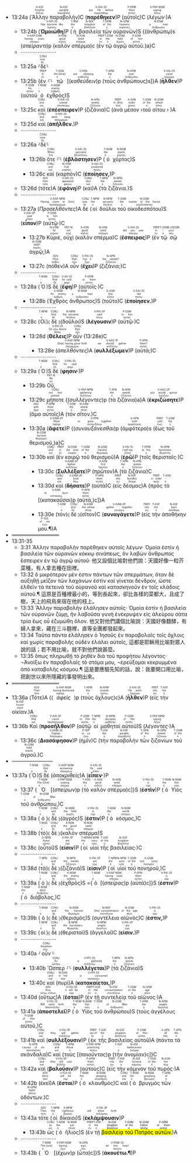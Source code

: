 
- 13:24a (<RUBY><ruby><ruby>Ἄλλην<rt>ἄλλος</rt></ruby><rt>Another</rt></ruby><rt>A-ASF</rt></RUBY> <RUBY><ruby><ruby>παραβολὴν<rt>παραβολή</rt></ruby><rt>parable</rt></ruby><rt>N-ASF</rt></RUBY>)C (<RUBY><ruby><ruby><strong>παρέθηκεν</strong><rt>παρατίθημι</rt></ruby><rt>put He before</rt></ruby><rt>V-AAI-3S</rt></RUBY>)P (<RUBY><ruby><ruby>αὐτοῖς<rt>αὐτός</rt></ruby><rt>them</rt></ruby><rt>P-DPM</rt></RUBY>)C (<RUBY><ruby><ruby><em>λέγων·</em><rt>λέγω</rt></ruby><rt>saying</rt></ruby><rt>V-PAP-NSM</rt></RUBY>)A 
	- 13:24b (<RUBY><ruby><ruby><strong>Ὡμοιώθη</strong><rt>ὁμοιόω</rt></ruby><rt>Has become like</rt></ruby><rt>V-API-3S</rt></RUBY>)P (<RUBY><ruby><ruby>ἡ<rt>ὁ</rt></ruby><rt>the</rt></ruby><rt>T-NSF</rt></RUBY> <RUBY><ruby><ruby>βασιλεία<rt>βασιλεία</rt></ruby><rt>kingdom</rt></ruby><rt>N-NSF</rt></RUBY> <RUBY><ruby><ruby>τῶν<rt>ὁ</rt></ruby><rt>of the</rt></ruby><rt>T-GPM</rt></RUBY> <RUBY><ruby><ruby>οὐρανῶν<rt>οὐρανός</rt></ruby><rt>heavens</rt></ruby><rt>N-GPM</rt></RUBY>)S {(<RUBY><ruby><ruby>ἀνθρώπῳ<rt>ἄνθρωπος</rt></ruby><rt>a man</rt></ruby><rt>N-DSM</rt></RUBY>)s (<RUBY><ruby><ruby><em>σπείραντι</em><rt>σπείρω</rt></ruby><rt>having sown</rt></ruby><rt>V-AAP-DSM</rt></RUBY>)p (<RUBY><ruby><ruby>καλὸν<rt>καλός</rt></ruby><rt>good</rt></ruby><rt>A-ASN</rt></RUBY> <RUBY><ruby><ruby>σπέρμα<rt>σπέρμα</rt></ruby><rt>seed</rt></ruby><rt>N-ASN</rt></RUBY>)c (<RUBY><ruby><ruby>ἐν<rt>ἐν</rt></ruby><rt>in</rt></ruby><rt>PREP</rt></RUBY> <RUBY><ruby><ruby>τῷ<rt>ὁ</rt></ruby><rt>the</rt></ruby><rt>T-DSM</rt></RUBY> <RUBY><ruby><ruby>ἀγρῷ<rt>ἀγρός</rt></ruby><rt>field</rt></ruby><rt>N-DSM</rt></RUBY> <RUBY><ruby><ruby>αὐτοῦ.<rt>αὐτός</rt></ruby><rt>of him</rt></ruby><rt>P-GSM</rt></RUBY>)a}C 
	- ⋯⋯⋯⋯⋯⋯⋯
	- 13:25a ⸉<RUBY><ruby><ruby>δὲ<rt>δέ</rt></ruby><rt>now</rt></ruby><rt>CONJ</rt></RUBY>⸊
	- 13:25b {<RUBY><ruby><ruby>ἐν<rt>ἐν</rt></ruby><rt>In</rt></ruby><rt>PREP</rt></RUBY> ⸉⸊ <RUBY><ruby><ruby>τῷ<rt>ὁ</rt></ruby><rt>the [time]</rt></ruby><rt>T-DSN</rt></RUBY> [(<RUBY><ruby><ruby><em>καθεύδειν</em><rt>καθεύδω</rt></ruby><rt>are sleeping</rt></ruby><rt>V-PAN</rt></RUBY>)p (<RUBY><ruby><ruby>τοὺς<rt>ὁ</rt></ruby><rt>the</rt></ruby><rt>T-APM</rt></RUBY> <RUBY><ruby><ruby>ἀνθρώπους<rt>ἄνθρωπος</rt></ruby><rt>men</rt></ruby><rt>N-APM</rt></RUBY>)s]}A (<RUBY><ruby><ruby><strong>ἦλθεν</strong><rt>ἔρχομαι</rt></ruby><rt>came</rt></ruby><rt>V-AAI-3S</rt></RUBY>)P (<RUBY><ruby><ruby>αὐτοῦ<rt>αὐτός</rt></ruby><rt>his</rt></ruby><rt>P-GSM</rt></RUBY> <RUBY><ruby><ruby>ὁ<rt>ὁ</rt></ruby><rt>-</rt></ruby><rt>T-NSM</rt></RUBY> <RUBY><ruby><ruby>ἐχθρὸς<rt>ἐχθρός</rt></ruby><rt>enemy</rt></ruby><rt>A-NSM</rt></RUBY>)S
	- 13:25c <RUBY><ruby><ruby>καὶ<rt>καί</rt></ruby><rt>and</rt></ruby><rt>CONJ</rt></RUBY> (<RUBY><ruby><ruby><strong>ἐπέσπειρεν</strong><rt>ἐπισπείρω</rt></ruby><rt>sowed</rt></ruby><rt>V-AAI-3S</rt></RUBY>)P (<RUBY><ruby><ruby>ζιζάνια<rt>ζιζάνιον</rt></ruby><rt>weeds</rt></ruby><rt>N-APN</rt></RUBY>)C (<RUBY><ruby><ruby>ἀνὰ<rt>ἀνά</rt></ruby><rt>in [the]</rt></ruby><rt>PREP</rt></RUBY> <RUBY><ruby><ruby>μέσον<rt>μέσος</rt></ruby><rt>midst</rt></ruby><rt>A-ASN</rt></RUBY> ‹<RUBY><ruby><ruby>τοῦ<rt>ὁ</rt></ruby><rt>of the</rt></ruby><rt>T-GSM</rt></RUBY> <RUBY><ruby><ruby>σίτου<rt>σῖτος</rt></ruby><rt>wheat</rt></ruby><rt>N-GSM</rt></RUBY> › )A
	- 13:25d <RUBY><ruby><ruby>καὶ<rt>καί</rt></ruby><rt>and</rt></ruby><rt>CONJ</rt></RUBY> (<RUBY><ruby><ruby><strong>ἀπῆλθεν.</strong><rt>ἀπέρχομαι</rt></ruby><rt>went away</rt></ruby><rt>V-AAI-3S</rt></RUBY>)P 
	- ⋯⋯⋯⋯⋯⋯⋯
	- 13:26a ⸉<RUBY><ruby><ruby>δὲ<rt>δέ</rt></ruby><rt>now</rt></ruby><rt>CONJ</rt></RUBY>⸊
		- 13:26b <RUBY><ruby><ruby>ὅτε<rt>ὅτε</rt></ruby><rt>When</rt></ruby><rt>CONJ</rt></RUBY> ⸉⸊ (<RUBY><ruby><ruby><strong>ἐβλάστησεν</strong><rt>βλαστάνω</rt></ruby><rt>sprouted</rt></ruby><rt>V-AAI-3S</rt></RUBY>)P (<RUBY><ruby><ruby>ὁ<rt>ὁ</rt></ruby><rt>the</rt></ruby><rt>T-NSM</rt></RUBY> <RUBY><ruby><ruby>χόρτος<rt>χόρτος</rt></ruby><rt>plants</rt></ruby><rt>N-NSM</rt></RUBY>)S
		- 13:26c <RUBY><ruby><ruby>καὶ<rt>καί</rt></ruby><rt>and</rt></ruby><rt>CONJ</rt></RUBY> (<RUBY><ruby><ruby>καρπὸν<rt>καρπός</rt></ruby><rt>fruit</rt></ruby><rt>N-ASM</rt></RUBY>)C (<RUBY><ruby><ruby><strong>ἐποίησεν,</strong><rt>ποιέω</rt></ruby><rt>produced</rt></ruby><rt>V-AAI-3S</rt></RUBY>)P 
	- 13:26d (<RUBY><ruby><ruby>τότε<rt>τότε</rt></ruby><rt>then</rt></ruby><rt>ADV</rt></RUBY>)A (<RUBY><ruby><ruby><strong>ἐφάνη</strong><rt>φαίνω</rt></ruby><rt>appeared</rt></ruby><rt>V-API-3S</rt></RUBY>)P (<RUBY><ruby><ruby>καὶ<rt>καί</rt></ruby><rt>also</rt></ruby><rt>CONJ</rt></RUBY>)A (<RUBY><ruby><ruby>τὰ<rt>ὁ</rt></ruby><rt>the</rt></ruby><rt>T-NPN</rt></RUBY> <RUBY><ruby><ruby>ζιζάνια.<rt>ζιζάνιον</rt></ruby><rt>weeds</rt></ruby><rt>N-NPN</rt></RUBY>)S
	- ⋯⋯⋯⋯⋯⋯⋯
	- 13:27a (<RUBY><ruby><ruby><em>Προσελθόντες</em><rt>προσέρχομαι</rt></ruby><rt>Having come to [him]</rt></ruby><rt>V-AAP-NPM</rt></RUBY>)A <RUBY><ruby><ruby>δὲ<rt>δέ</rt></ruby><rt>now</rt></ruby><rt>CONJ</rt></RUBY> (<RUBY><ruby><ruby>οἱ<rt>ὁ</rt></ruby><rt>the</rt></ruby><rt>T-NPM</rt></RUBY> <RUBY><ruby><ruby>δοῦλοι<rt>δοῦλος</rt></ruby><rt>servants</rt></ruby><rt>N-NPM</rt></RUBY> <RUBY><ruby><ruby>τοῦ<rt>ὁ</rt></ruby><rt>the</rt></ruby><rt>T-GSM</rt></RUBY> <RUBY><ruby><ruby>οἰκοδεσπότου<rt>οἰκοδεσπότης</rt></ruby><rt>master of the house</rt></ruby><rt>N-GSM</rt></RUBY>)S (<RUBY><ruby><ruby><strong>εἶπον</strong><rt>εἶπον</rt></ruby><rt>said</rt></ruby><rt>V-AAI-3P</rt></RUBY>)P (<RUBY><ruby><ruby>αὐτῷ·<rt>αὐτός</rt></ruby><rt>to him</rt></ruby><rt>P-DSM</rt></RUBY>)C 
		- 13:27b <RUBY><ruby><ruby>Κύριε,<rt>κύριος</rt></ruby><rt>Sir</rt></ruby><rt>N-VSM</rt></RUBY> <RUBY><ruby><ruby>οὐχὶ<rt>οὐχί</rt></ruby><rt>not</rt></ruby><rt>PRT-N</rt></RUBY> (<RUBY><ruby><ruby>καλὸν<rt>καλός</rt></ruby><rt>good</rt></ruby><rt>A-ASN</rt></RUBY> <RUBY><ruby><ruby>σπέρμα<rt>σπέρμα</rt></ruby><rt>seed</rt></ruby><rt>N-ASN</rt></RUBY>)C (<RUBY><ruby><ruby><strong>ἔσπειρας</strong><rt>σπείρω</rt></ruby><rt>did you sow</rt></ruby><rt>V-AAI-2S</rt></RUBY>)P (<RUBY><ruby><ruby>ἐν<rt>ἐν</rt></ruby><rt>in</rt></ruby><rt>PREP</rt></RUBY> <RUBY><ruby><ruby>τῷ<rt>ὁ</rt></ruby><rt>-</rt></ruby><rt>T-DSM</rt></RUBY> <RUBY><ruby><ruby>σῷ<rt>σός</rt></ruby><rt>your</rt></ruby><rt>S-2SDSM</rt></RUBY> <RUBY><ruby><ruby>ἀγρῷ;<rt>ἀγρός</rt></ruby><rt>field?</rt></ruby><rt>N-DSM</rt></RUBY>)A 
		- 13:27c (<RUBY><ruby><ruby>πόθεν<rt>πόθεν</rt></ruby><rt>How</rt></ruby><rt>ADV</rt></RUBY>)A <RUBY><ruby><ruby>οὖν<rt>οὖν</rt></ruby><rt>then</rt></ruby><rt>CONJ</rt></RUBY> (<RUBY><ruby><ruby><strong>ἔχει</strong><rt>ἔχω</rt></ruby><rt>has it</rt></ruby><rt>V-PAI-3S</rt></RUBY>)P (<RUBY><ruby><ruby>ζιζάνια;<rt>ζιζάνιον</rt></ruby><rt>the weeds?</rt></ruby><rt>N-APN</rt></RUBY>)C
	- ⋯⋯⋯⋯⋯⋯⋯
	- 13:28a (<RUBY><ruby><ruby>Ὁ<rt>ὁ</rt></ruby><rt>-</rt></ruby><rt>T-NSM</rt></RUBY>)S <RUBY><ruby><ruby>δὲ<rt>δέ</rt></ruby><rt>And</rt></ruby><rt>CONJ</rt></RUBY> (<RUBY><ruby><ruby><strong>ἔφη</strong><rt>φημί</rt></ruby><rt>he said</rt></ruby><rt>V-IAI-3S</rt></RUBY>)P (<RUBY><ruby><ruby>αὐτοῖς·<rt>αὐτός</rt></ruby><rt>to them</rt></ruby><rt>P-DPM</rt></RUBY>)C 
		- 13:28b (<RUBY><ruby><ruby>Ἐχθρὸς<rt>ἐχθρός</rt></ruby><rt>An enemy</rt></ruby><rt>A-NSM</rt></RUBY> <RUBY><ruby><ruby>ἄνθρωπος<rt>ἄνθρωπος</rt></ruby><rt>a man</rt></ruby><rt>N-NSM</rt></RUBY>)S (<RUBY><ruby><ruby>τοῦτο<rt>οὗτος</rt></ruby><rt>this</rt></ruby><rt>D-ASN</rt></RUBY>)C (<RUBY><ruby><ruby><strong>ἐποίησεν.</strong><rt>ποιέω</rt></ruby><rt>did</rt></ruby><rt>V-AAI-3S</rt></RUBY>)P 
	- ⋯⋯⋯⋯⋯⋯⋯
	- 13:28c (<RUBY><ruby><ruby>Οἱ<rt>ὁ</rt></ruby><rt>-</rt></ruby><rt>T-NPM</rt></RUBY>)⦇ <RUBY><ruby><ruby>δὲ<rt>δέ</rt></ruby><rt>And</rt></ruby><rt>CONJ</rt></RUBY> ⦈(<RUBY><ruby><ruby>δοῦλοι<rt>δοῦλος</rt></ruby><rt>the servants</rt></ruby><rt>N-NPM</rt></RUBY>)S (<RUBY><ruby><ruby><strong>λέγουσιν</strong><rt>λέγω</rt></ruby><rt>said</rt></ruby><rt>V-PAI-3P</rt></RUBY>)P (<RUBY><ruby><ruby>αὐτῷ·<rt>αὐτός</rt></ruby><rt>to him</rt></ruby><rt>P-DSM</rt></RUBY>)C 
		- 13:28d (<RUBY><ruby><ruby><strong>Θέλεις</strong><rt>θέλω</rt></ruby><rt>Do you desire</rt></ruby><rt>V-PAI-2S</rt></RUBY>)P <RUBY><ruby><ruby>οὖν<rt>οὖν</rt></ruby><rt>then</rt></ruby><rt>CONJ</rt></RUBY> (13:28e)C
			- 13:28e (<RUBY><ruby><ruby><em>ἀπελθόντες</em><rt>ἀπέρχομαι</rt></ruby><rt>[that] having gone forth</rt></ruby><rt>V-AAP-NPM</rt></RUBY>)A (<RUBY><ruby><ruby><strong>συλλέξωμεν</strong><rt>συλλέγω</rt></ruby><rt>we should gather</rt></ruby><rt>V-AAS-1P</rt></RUBY>)P (<RUBY><ruby><ruby>αὐτά;<rt>αὐτός</rt></ruby><rt>them?</rt></ruby><rt>P-APN</rt></RUBY>)C
	- ⋯⋯⋯⋯⋯⋯⋯
	- 13:29a (<RUBY><ruby><ruby>Ὁ<rt>ὁ</rt></ruby><rt>-</rt></ruby><rt>T-NSM</rt></RUBY>)S <RUBY><ruby><ruby>δέ<rt>δέ</rt></ruby><rt>And</rt></ruby><rt>CONJ</rt></RUBY> (<RUBY><ruby><ruby><strong>φησιν·</strong><rt>φημί</rt></ruby><rt>he said</rt></ruby><rt>V-PAI-3S</rt></RUBY>)P 
		- 13:29b <RUBY><ruby><ruby>Οὔ,<rt>οὐ</rt></ruby><rt>No</rt></ruby><rt>PRT-N</rt></RUBY> 
		- 13:29c <RUBY><ruby><ruby>μήποτε<rt>μήποτε</rt></ruby><rt>not lest</rt></ruby><rt>CONJ</rt></RUBY> {(<RUBY><ruby><ruby><em>συλλέγοντες</em><rt>συλλέγω</rt></ruby><rt>gathering</rt></ruby><rt>V-PAP-NPM</rt></RUBY>)p (<RUBY><ruby><ruby>τὰ<rt>ὁ</rt></ruby><rt>the</rt></ruby><rt>T-APN</rt></RUBY> <RUBY><ruby><ruby>ζιζάνια<rt>ζιζάνιον</rt></ruby><rt>weeds</rt></ruby><rt>N-APN</rt></RUBY>)a}A (<RUBY><ruby><ruby><strong>ἐκριζώσητε</strong><rt>ἐκριζόω</rt></ruby><rt>you would uproot</rt></ruby><rt>V-AAS-2P</rt></RUBY>)P (<RUBY><ruby><ruby>ἅμα<rt>ἅμα</rt></ruby><rt>with</rt></ruby><rt>ADV</rt></RUBY> <RUBY><ruby><ruby>αὐτοῖς<rt>αὐτός</rt></ruby><rt>them</rt></ruby><rt>P-DPM</rt></RUBY>)A (<RUBY><ruby><ruby>τὸν<rt>ὁ</rt></ruby><rt>the</rt></ruby><rt>T-ASM</rt></RUBY> <RUBY><ruby><ruby>σῖτον.<rt>σῖτος</rt></ruby><rt>wheat</rt></ruby><rt>N-ASM</rt></RUBY>)C
		- 13:30a (<RUBY><ruby><ruby><strong>ἄφετε</strong><rt>ἀφίημι</rt></ruby><rt>Allow</rt></ruby><rt>V-AAM-2P</rt></RUBY>)P {(<RUBY><ruby><ruby><em>συναυξάνεσθαι</em><rt>συναυξάνω</rt></ruby><rt>to grow together</rt></ruby><rt>V-PPN</rt></RUBY>)p (<RUBY><ruby><ruby>ἀμφότερα<rt>ἀμφότερος</rt></ruby><rt>both</rt></ruby><rt>A-APN</rt></RUBY>)s (<RUBY><ruby><ruby>ἕως<rt>ἕως</rt></ruby><rt>until</rt></ruby><rt>PREP</rt></RUBY> <RUBY><ruby><ruby>τοῦ<rt>ὁ</rt></ruby><rt>the</rt></ruby><rt>T-GSM</rt></RUBY> <RUBY><ruby><ruby>θερισμοῦ,<rt>θερισμός</rt></ruby><rt>harvest</rt></ruby><rt>N-GSM</rt></RUBY>)a}C
		- 13:30b <RUBY><ruby><ruby>καὶ<rt>καί</rt></ruby><rt>and</rt></ruby><rt>CONJ</rt></RUBY> (<RUBY><ruby><ruby>ἐν<rt>ἐν</rt></ruby><rt>in</rt></ruby><rt>PREP</rt></RUBY> <RUBY><ruby><ruby>καιρῷ<rt>καιρός</rt></ruby><rt>the time</rt></ruby><rt>N-DSM</rt></RUBY> <RUBY><ruby><ruby>τοῦ<rt>ὁ</rt></ruby><rt>of the</rt></ruby><rt>T-GSM</rt></RUBY> <RUBY><ruby><ruby>θερισμοῦ<rt>θερισμός</rt></ruby><rt>harvest</rt></ruby><rt>N-GSM</rt></RUBY>)A (<RUBY><ruby><ruby><strong>ἐρῶ</strong><rt>εἶπον</rt></ruby><rt>I will say</rt></ruby><rt>V-FAI-1S</rt></RUBY>)P (<RUBY><ruby><ruby>τοῖς<rt>ὁ</rt></ruby><rt>to the</rt></ruby><rt>T-DPM</rt></RUBY> <RUBY><ruby><ruby>θερισταῖς·<rt>θεριστής</rt></ruby><rt>harvesters</rt></ruby><rt>N-DPM</rt></RUBY>)C 
			- 13:30c (<RUBY><ruby><ruby><strong>Συλλέξατε</strong><rt>συλλέγω</rt></ruby><rt>Gather</rt></ruby><rt>V-AAM-2P</rt></RUBY>)P (<RUBY><ruby><ruby>πρῶτον<rt>πρῶτος</rt></ruby><rt>first</rt></ruby><rt>A-ASN</rt></RUBY>)A (<RUBY><ruby><ruby>τὰ<rt>ὁ</rt></ruby><rt>the</rt></ruby><rt>T-APN</rt></RUBY> <RUBY><ruby><ruby>ζιζάνια<rt>ζιζάνιον</rt></ruby><rt>weeds</rt></ruby><rt>N-APN</rt></RUBY>)C
			- 13:30d <RUBY><ruby><ruby>καὶ<rt>καί</rt></ruby><rt>and</rt></ruby><rt>CONJ</rt></RUBY> (<RUBY><ruby><ruby><strong>δήσατε</strong><rt>δέω</rt></ruby><rt>bind</rt></ruby><rt>V-AAM-2P</rt></RUBY>)P (<RUBY><ruby><ruby>αὐτὰ<rt>αὐτός</rt></ruby><rt>them</rt></ruby><rt>P-APN</rt></RUBY>)C (<RUBY><ruby><ruby>εἰς<rt>εἰς</rt></ruby><rt>into</rt></ruby><rt>PREP</rt></RUBY> <RUBY><ruby><ruby>δέσμας<rt>δέσμη</rt></ruby><rt>bundles</rt></ruby><rt>N-APF</rt></RUBY>)A {<RUBY><ruby><ruby>πρὸς<rt>πρός</rt></ruby><rt>in order</rt></ruby><rt>PREP</rt></RUBY> <RUBY><ruby><ruby>τὸ<rt>ὁ</rt></ruby><rt>-</rt></ruby><rt>T-ASN</rt></RUBY> [(<RUBY><ruby><ruby><em>κατακαῦσαι</em><rt>κατακαίω</rt></ruby><rt>to burn</rt></ruby><rt>V-AAN</rt></RUBY>)p (<RUBY><ruby><ruby>αὐτά,<rt>αὐτός</rt></ruby><rt>them</rt></ruby><rt>P-APN</rt></RUBY>)c]}A
			- 13:30e (<RUBY><ruby><ruby>τὸν<rt>ὁ</rt></ruby><rt>-</rt></ruby><rt>T-ASM</rt></RUBY>)⦇ <RUBY><ruby><ruby>δὲ<rt>δέ</rt></ruby><rt>and</rt></ruby><rt>CONJ</rt></RUBY> ⦈(<RUBY><ruby><ruby>σῖτον<rt>σῖτος</rt></ruby><rt>the wheat</rt></ruby><rt>N-ASM</rt></RUBY>)C (<RUBY><ruby><ruby><strong>συναγάγετε</strong><rt>συνάγω</rt></ruby><rt>gather together</rt></ruby><rt>V-AAM-2P</rt></RUBY>)P (<RUBY><ruby><ruby>εἰς<rt>εἰς</rt></ruby><rt>into</rt></ruby><rt>PREP</rt></RUBY> <RUBY><ruby><ruby>τὴν<rt>ὁ</rt></ruby><rt>the</rt></ruby><rt>T-ASF</rt></RUBY> <RUBY><ruby><ruby>ἀποθήκην<rt>ἀποθήκη</rt></ruby><rt>barn</rt></ruby><rt>N-ASF</rt></RUBY> <RUBY><ruby><ruby>μου.¶<rt>ἐγώ</rt></ruby><rt>of me</rt></ruby><rt>P-1GS</rt></RUBY>)A
- ═════════════
- 13:31-35 
	- 3:31 Ἄλλην παραβολὴν παρέθηκεν αὐτοῖς λέγων· Ὁμοία ἐστὶν ἡ βασιλεία τῶν οὐρανῶν κόκκῳ σινάπεως, ὃν λαβὼν ἄνθρωπος ἔσπειρεν ἐν τῷ ἀγρῷ αὐτοῦ· 他又設個比喻對他們說：天國好像一粒芥菜種，有人拿去種在田裡。 
	- 13:32 ὃ μικρότερον μέν ἐστιν πάντων τῶν σπερμάτων, ὅταν δὲ αὐξηθῇ μεῖζον τῶν λαχάνων ἐστὶν καὶ γίνεται δένδρον, ὥστε ἐλθεῖν τὰ πετεινὰ τοῦ οὐρανοῦ καὶ κατασκηνοῦν ἐν τοῖς κλάδοις αὐτοῦ.¶ 這原是百種裡最小的，等到長起來，卻比各樣的菜都大，且成了樹，天上的飛鳥來宿在他的枝上。 
	- 13:33 Ἄλλην παραβολὴν ἐλάλησεν αὐτοῖς· Ὁμοία ἐστὶν ἡ βασιλεία τῶν οὐρανῶν ζύμῃ, ἣν λαβοῦσα γυνὴ ἐνέκρυψεν εἰς ἀλεύρου σάτα τρία ἕως οὗ ἐζυμώθη ὅλον. 他又對他們講個比喻說：天國好像麵酵，有婦人拿來，藏在三斗麵裡，直等全團都發起來。 
	- 13:34 Ταῦτα πάντα ἐλάλησεν ὁ Ἰησοῦς ἐν παραβολαῖς τοῖς ὄχλοις καὶ χωρὶς παραβολῆς οὐδὲν ἐλάλει αὐτοῖς, 這都是耶穌用比喻對眾人說的話；若不用比喻，就不對他們說甚麼。 
	- 13:35 ὅπως πληρωθῇ τὸ ῥηθὲν διὰ τοῦ προφήτου λέγοντος· ¬Ἀνοίξω ἐν παραβολαῖς τὸ στόμα μου, ¬ἐρεύξομαι κεκρυμμένα ἀπὸ καταβολῆς κόσμου.¶ 這是要應驗先知的話，說：我要開口用比喻，把創世以來所隱藏的事發明出來。 
- ═════════════
- 13:36a (<RUBY><ruby><ruby>Τότε<rt>τότε</rt></ruby><rt>Then</rt></ruby><rt>ADV</rt></RUBY>)A {(<RUBY><ruby><ruby><em>ἀφεὶς</em><rt>ἀφίημι</rt></ruby><rt>having dismissed</rt></ruby><rt>V-AAP-NSM</rt></RUBY>)p (<RUBY><ruby><ruby>τοὺς<rt>ὁ</rt></ruby><rt>the</rt></ruby><rt>T-APM</rt></RUBY> <RUBY><ruby><ruby>ὄχλους<rt>ὄχλος</rt></ruby><rt>crowds</rt></ruby><rt>N-APM</rt></RUBY>)c}A (<RUBY><ruby><ruby><strong>ἦλθεν</strong><rt>ἔρχομαι</rt></ruby><rt>He went</rt></ruby><rt>V-AAI-3S</rt></RUBY>)P (<RUBY><ruby><ruby>εἰς<rt>εἰς</rt></ruby><rt>into</rt></ruby><rt>PREP</rt></RUBY> <RUBY><ruby><ruby>τὴν<rt>ὁ</rt></ruby><rt>the</rt></ruby><rt>T-ASF</rt></RUBY> <RUBY><ruby><ruby>οἰκίαν.<rt>οἰκία</rt></ruby><rt>house</rt></ruby><rt>N-ASF</rt></RUBY>)A
- 13:36b <RUBY><ruby><ruby>Καὶ<rt>καί</rt></ruby><rt>And</rt></ruby><rt>CONJ</rt></RUBY> (<RUBY><ruby><ruby><strong>προσῆλθον</strong><rt>προσέρχομαι</rt></ruby><rt>came</rt></ruby><rt>V-AAI-3P</rt></RUBY>)P (<RUBY><ruby><ruby>αὐτῷ<rt>αὐτός</rt></ruby><rt>to Him</rt></ruby><rt>P-DSM</rt></RUBY> <RUBY><ruby><ruby>οἱ<rt>ὁ</rt></ruby><rt>the</rt></ruby><rt>T-NPM</rt></RUBY> <RUBY><ruby><ruby>μαθηταὶ<rt>μαθητής</rt></ruby><rt>disciples</rt></ruby><rt>N-NPM</rt></RUBY> <RUBY><ruby><ruby>αὐτοῦ<rt>αὐτός</rt></ruby><rt>of Him</rt></ruby><rt>P-GSM</rt></RUBY>)S (<RUBY><ruby><ruby><em>λέγοντες·</em><rt>λέγω</rt></ruby><rt>saying</rt></ruby><rt>V-PAP-NPM</rt></RUBY>)A 
	- 13:36c (<RUBY><ruby><ruby><strong>Διασάφησον</strong><rt>διασαφέω</rt></ruby><rt>Explain</rt></ruby><rt>V-AAM-2S</rt></RUBY>)P (<RUBY><ruby><ruby>ἡμῖν<rt>ἐγώ</rt></ruby><rt>to us</rt></ruby><rt>P-1DP</rt></RUBY>)C (<RUBY><ruby><ruby>τὴν<rt>ὁ</rt></ruby><rt>the</rt></ruby><rt>T-ASF</rt></RUBY> <RUBY><ruby><ruby>παραβολὴν<rt>παραβολή</rt></ruby><rt>parable</rt></ruby><rt>N-ASF</rt></RUBY> <RUBY><ruby><ruby>τῶν<rt>ὁ</rt></ruby><rt>of the</rt></ruby><rt>T-GPN</rt></RUBY> <RUBY><ruby><ruby>ζιζανίων<rt>ζιζάνιον</rt></ruby><rt>weeds</rt></ruby><rt>N-GPN</rt></RUBY> <RUBY><ruby><ruby>τοῦ<rt>ὁ</rt></ruby><rt>of the</rt></ruby><rt>T-GSM</rt></RUBY> <RUBY><ruby><ruby>ἀγροῦ.<rt>ἀγρός</rt></ruby><rt>field</rt></ruby><rt>N-GSM</rt></RUBY>)C
- ————————
- 13:37a (<RUBY><ruby><ruby>Ὁ<rt>ὁ</rt></ruby><rt>-</rt></ruby><rt>T-NSM</rt></RUBY>)S <RUBY><ruby><ruby>δὲ<rt>δέ</rt></ruby><rt>And</rt></ruby><rt>CONJ</rt></RUBY> (<RUBY><ruby><ruby><em>ἀποκριθεὶς</em><rt>ἀποκρίνω</rt></ruby><rt>answering</rt></ruby><rt>V-AOP-NSM</rt></RUBY>)A (<RUBY><ruby><ruby><strong>εἶπεν·</strong><rt>εἶπον</rt></ruby><rt>He said</rt></ruby><rt>V-AAI-3S</rt></RUBY>)P 
	- 13:37 {<RUBY><ruby><ruby>Ὁ<rt>ὁ</rt></ruby><rt>The [One]</rt></ruby><rt>T-NSM</rt></RUBY> [(<RUBY><ruby><ruby><em>σπείρων</em><rt>σπείρω</rt></ruby><rt>sowing</rt></ruby><rt>V-PAP-NSM</rt></RUBY>)p (<RUBY><ruby><ruby>τὸ<rt>ὁ</rt></ruby><rt>the</rt></ruby><rt>T-ASN</rt></RUBY> <RUBY><ruby><ruby>καλὸν<rt>καλός</rt></ruby><rt>good</rt></ruby><rt>A-ASN</rt></RUBY> <RUBY><ruby><ruby>σπέρμα<rt>σπέρμα</rt></ruby><rt>seed</rt></ruby><rt>N-ASN</rt></RUBY>)c]}S (<RUBY><ruby><ruby><strong>ἐστὶν</strong><rt>εἰμί</rt></ruby><rt>is</rt></ruby><rt>V-PAI-3S</rt></RUBY>)P (<RUBY><ruby><ruby>ὁ<rt>ὁ</rt></ruby><rt>the</rt></ruby><rt>T-NSM</rt></RUBY> <RUBY><ruby><ruby>Υἱὸς<rt>υἱός</rt></ruby><rt>Son</rt></ruby><rt>N-NSM</rt></RUBY> <RUBY><ruby><ruby>τοῦ<rt>ὁ</rt></ruby><rt>-</rt></ruby><rt>T-GSM</rt></RUBY> <RUBY><ruby><ruby>ἀνθρώπου,<rt>ἄνθρωπος</rt></ruby><rt>of Man</rt></ruby><rt>N-GSM</rt></RUBY>)C
	- 13:38a (<RUBY><ruby><ruby>ὁ<rt>ὁ</rt></ruby><rt>-</rt></ruby><rt>T-NSM</rt></RUBY>)⦇ <RUBY><ruby><ruby>δὲ<rt>δέ</rt></ruby><rt>and</rt></ruby><rt>CONJ</rt></RUBY> ⦈(<RUBY><ruby><ruby>ἀγρός<rt>ἀγρός</rt></ruby><rt>the field</rt></ruby><rt>N-NSM</rt></RUBY>)S (<RUBY><ruby><ruby><strong>ἐστιν</strong><rt>εἰμί</rt></ruby><rt>is</rt></ruby><rt>V-PAI-3S</rt></RUBY>)P (<RUBY><ruby><ruby>ὁ<rt>ὁ</rt></ruby><rt>the</rt></ruby><rt>T-NSM</rt></RUBY> <RUBY><ruby><ruby>κόσμος,<rt>κόσμος</rt></ruby><rt>world</rt></ruby><rt>N-NSM</rt></RUBY>)C 
	- 13:38b (<RUBY><ruby><ruby>τὸ<rt>ὁ</rt></ruby><rt>-</rt></ruby><rt>T-NSN</rt></RUBY>)⦇ <RUBY><ruby><ruby>δὲ<rt>δέ</rt></ruby><rt>and</rt></ruby><rt>CONJ</rt></RUBY> ⦈(<RUBY><ruby><ruby>καλὸν<rt>καλός</rt></ruby><rt>the good</rt></ruby><rt>A-NSN</rt></RUBY> <RUBY><ruby><ruby>σπέρμα<rt>σπέρμα</rt></ruby><rt>seed</rt></ruby><rt>N-NSN</rt></RUBY>)S 
	- 13:38c (<RUBY><ruby><ruby>οὗτοί<rt>οὗτος</rt></ruby><rt>these</rt></ruby><rt>D-NPM</rt></RUBY>)S (<RUBY><ruby><ruby><strong>εἰσιν</strong><rt>εἰμί</rt></ruby><rt>are</rt></ruby><rt>V-PAI-3P</rt></RUBY>)P (<RUBY><ruby><ruby>οἱ<rt>ὁ</rt></ruby><rt>the</rt></ruby><rt>T-NPM</rt></RUBY> <RUBY><ruby><ruby>υἱοὶ<rt>υἱός</rt></ruby><rt>sons</rt></ruby><rt>N-NPM</rt></RUBY> <RUBY><ruby><ruby>τῆς<rt>ὁ</rt></ruby><rt>of the</rt></ruby><rt>T-GSF</rt></RUBY> <RUBY><ruby><ruby>βασιλείας·<rt>βασιλεία</rt></ruby><rt>kingdom</rt></ruby><rt>N-GSF</rt></RUBY>)C 
	- ⋯⋯⋯⋯⋯⋯⋯
	- 13:38d (<RUBY><ruby><ruby>τὰ<rt>ὁ</rt></ruby><rt>-</rt></ruby><rt>T-NPN</rt></RUBY>)⦇ <RUBY><ruby><ruby>δὲ<rt>δέ</rt></ruby><rt>and</rt></ruby><rt>CONJ</rt></RUBY> ⦈(<RUBY><ruby><ruby>ζιζάνιά<rt>ζιζάνιον</rt></ruby><rt>the weeds</rt></ruby><rt>N-NPN</rt></RUBY>)S (<RUBY><ruby><ruby><strong>εἰσιν</strong><rt>εἰμί</rt></ruby><rt>are</rt></ruby><rt>V-PAI-3P</rt></RUBY>)P (<RUBY><ruby><ruby>οἱ<rt>ὁ</rt></ruby><rt>the</rt></ruby><rt>T-NPM</rt></RUBY> <RUBY><ruby><ruby>υἱοὶ<rt>υἱός</rt></ruby><rt>sons</rt></ruby><rt>N-NPM</rt></RUBY> <RUBY><ruby><ruby>τοῦ<rt>ὁ</rt></ruby><rt>of the</rt></ruby><rt>T-GSM</rt></RUBY> <RUBY><ruby><ruby>πονηροῦ,<rt>πονηρός</rt></ruby><rt>evil [one]</rt></ruby><rt>A-GSM</rt></RUBY>)C
	- 13:39a (<RUBY><ruby><ruby>ὁ<rt>ὁ</rt></ruby><rt>-</rt></ruby><rt>T-NSM</rt></RUBY>)⦇ <RUBY><ruby><ruby>δὲ<rt>δέ</rt></ruby><rt>and</rt></ruby><rt>CONJ</rt></RUBY> ⦈(<RUBY><ruby><ruby>ἐχθρὸς<rt>ἐχθρός</rt></ruby><rt>the enemy</rt></ruby><rt>A-NSM</rt></RUBY>)S ={<RUBY><ruby><ruby>ὁ<rt>ὁ</rt></ruby><rt>-</rt></ruby><rt>T-NSM</rt></RUBY> [(<RUBY><ruby><ruby><em>σπείρας</em><rt>σπείρω</rt></ruby><rt>having sown</rt></ruby><rt>V-AAP-NSM</rt></RUBY>)p (<RUBY><ruby><ruby>αὐτά<rt>αὐτός</rt></ruby><rt>them</rt></ruby><rt>P-APN</rt></RUBY>)c]}S (<RUBY><ruby><ruby><strong>ἐστιν</strong><rt>εἰμί</rt></ruby><rt>is</rt></ruby><rt>V-PAI-3S</rt></RUBY>)P (<RUBY><ruby><ruby>ὁ<rt>ὁ</rt></ruby><rt>the</rt></ruby><rt>T-NSM</rt></RUBY> <RUBY><ruby><ruby>διάβολος,<rt>διάβολος</rt></ruby><rt>devil</rt></ruby><rt>A-NSM</rt></RUBY>)C 
	- ⋯⋯⋯⋯⋯⋯⋯
	- 13:39b (<RUBY><ruby><ruby>ὁ<rt>ὁ</rt></ruby><rt>-</rt></ruby><rt>T-NSM</rt></RUBY>)⦇ <RUBY><ruby><ruby>δὲ<rt>δέ</rt></ruby><rt>and</rt></ruby><rt>CONJ</rt></RUBY> ⦈(<RUBY><ruby><ruby>θερισμὸς<rt>θερισμός</rt></ruby><rt>the harvest</rt></ruby><rt>N-NSM</rt></RUBY>)S (<RUBY><ruby><ruby>συντέλεια<rt>συντέλεια</rt></ruby><rt>[the] consummation</rt></ruby><rt>N-NSF</rt></RUBY> <RUBY><ruby><ruby>αἰῶνός<rt>αἰών</rt></ruby><rt>of the age</rt></ruby><rt>N-GSM</rt></RUBY>)C (<RUBY><ruby><ruby><strong>ἐστιν,</strong><rt>εἰμί</rt></ruby><rt>is</rt></ruby><rt>V-PAI-3S</rt></RUBY>)P 
	- 13:39c (<RUBY><ruby><ruby>οἱ<rt>ὁ</rt></ruby><rt>-</rt></ruby><rt>T-NPM</rt></RUBY>)⦇ <RUBY><ruby><ruby>δὲ<rt>δέ</rt></ruby><rt>and</rt></ruby><rt>CONJ</rt></RUBY> ⦈(<RUBY><ruby><ruby>θερισταὶ<rt>θεριστής</rt></ruby><rt>the harvesters</rt></ruby><rt>N-NPM</rt></RUBY>)S (<RUBY><ruby><ruby>ἄγγελοί<rt>ἄγγελος</rt></ruby><rt>angels</rt></ruby><rt>N-NPM</rt></RUBY>)C (<RUBY><ruby><ruby><strong>εἰσιν.</strong><rt>εἰμί</rt></ruby><rt>are</rt></ruby><rt>V-PAI-3P</rt></RUBY>)P 
	- ⋯⋯⋯⋯⋯⋯⋯
	- 13:40a ⸉<RUBY><ruby><ruby>οὖν<rt>οὖν</rt></ruby><rt>therefore</rt></ruby><rt>CONJ</rt></RUBY>⸊
		- 13:40b <RUBY><ruby><ruby>Ὥσπερ<rt>ὥσπερ</rt></ruby><rt>As</rt></ruby><rt>CONJ</rt></RUBY> ⸉⸊ (<RUBY><ruby><ruby><strong>συλλέγεται</strong><rt>συλλέγω</rt></ruby><rt>is gathered</rt></ruby><rt>V-PPI-3S</rt></RUBY>)P (<RUBY><ruby><ruby>τὰ<rt>ὁ</rt></ruby><rt>the</rt></ruby><rt>T-NPN</rt></RUBY> <RUBY><ruby><ruby>ζιζάνια<rt>ζιζάνιον</rt></ruby><rt>weeds</rt></ruby><rt>N-NPN</rt></RUBY>)S
		- 13:40c <RUBY><ruby><ruby>καὶ<rt>καί</rt></ruby><rt>and</rt></ruby><rt>CONJ</rt></RUBY> (<RUBY><ruby><ruby>πυρὶ<rt>πῦρ</rt></ruby><rt>in fire</rt></ruby><rt>N-DSN</rt></RUBY>)A (<RUBY><ruby><ruby><strong>κατακαίεται,</strong><rt>κατακαίω</rt></ruby><rt>is consumed</rt></ruby><rt>V-PPI-3S</rt></RUBY>)P 
	- 13:40d (<RUBY><ruby><ruby>οὕτως<rt>οὕτω, οὕτως</rt></ruby><rt>thus</rt></ruby><rt>ADV</rt></RUBY>)A (<RUBY><ruby><ruby><strong>ἔσται</strong><rt>εἰμί</rt></ruby><rt>it will be</rt></ruby><rt>V-FDI-3S</rt></RUBY>)P (<RUBY><ruby><ruby>ἐν<rt>ἐν</rt></ruby><rt>in</rt></ruby><rt>PREP</rt></RUBY> <RUBY><ruby><ruby>τῇ<rt>ὁ</rt></ruby><rt>the</rt></ruby><rt>T-DSF</rt></RUBY> <RUBY><ruby><ruby>συντελείᾳ<rt>συντέλεια</rt></ruby><rt>consummation</rt></ruby><rt>N-DSF</rt></RUBY> <RUBY><ruby><ruby>τοῦ<rt>ὁ</rt></ruby><rt>of the</rt></ruby><rt>T-GSM</rt></RUBY> <RUBY><ruby><ruby>αἰῶνος·<rt>αἰών</rt></ruby><rt>age</rt></ruby><rt>N-GSM</rt></RUBY>)A
	- 13:41a (<RUBY><ruby><ruby><strong>ἀποστελεῖ</strong><rt>ἀποστέλλω</rt></ruby><rt>Will send forth</rt></ruby><rt>V-FAI-3S</rt></RUBY>)P (<RUBY><ruby><ruby>ὁ<rt>ὁ</rt></ruby><rt>the</rt></ruby><rt>T-NSM</rt></RUBY> <RUBY><ruby><ruby>Υἱὸς<rt>υἱός</rt></ruby><rt>Son</rt></ruby><rt>N-NSM</rt></RUBY> <RUBY><ruby><ruby>τοῦ<rt>ὁ</rt></ruby><rt>-</rt></ruby><rt>T-GSM</rt></RUBY> <RUBY><ruby><ruby>ἀνθρώπου<rt>ἄνθρωπος</rt></ruby><rt>of Man</rt></ruby><rt>N-GSM</rt></RUBY>)S (<RUBY><ruby><ruby>τοὺς<rt>ὁ</rt></ruby><rt>the</rt></ruby><rt>T-APM</rt></RUBY> <RUBY><ruby><ruby>ἀγγέλους<rt>ἄγγελος</rt></ruby><rt>angels</rt></ruby><rt>N-APM</rt></RUBY> <RUBY><ruby><ruby>αὐτοῦ,<rt>αὐτός</rt></ruby><rt>of Him</rt></ruby><rt>P-GSM</rt></RUBY>)C
	- 13:41b <RUBY><ruby><ruby>καὶ<rt>καί</rt></ruby><rt>and</rt></ruby><rt>CONJ</rt></RUBY> (<RUBY><ruby><ruby><strong>συλλέξουσιν</strong><rt>συλλέγω</rt></ruby><rt>they will gather</rt></ruby><rt>V-FAI-3P</rt></RUBY>)P (<RUBY><ruby><ruby>ἐκ<rt>ἐκ</rt></ruby><rt>out of</rt></ruby><rt>PREP</rt></RUBY> <RUBY><ruby><ruby>τῆς<rt>ὁ</rt></ruby><rt>the</rt></ruby><rt>T-GSF</rt></RUBY> <RUBY><ruby><ruby>βασιλείας<rt>βασιλεία</rt></ruby><rt>kingdom</rt></ruby><rt>N-GSF</rt></RUBY> <RUBY><ruby><ruby>αὐτοῦ<rt>αὐτός</rt></ruby><rt>of Him</rt></ruby><rt>P-GSM</rt></RUBY>)A (<RUBY><ruby><ruby>πάντα<rt>πᾶς</rt></ruby><rt>all</rt></ruby><rt>A-APN</rt></RUBY> <RUBY><ruby><ruby>τὰ<rt>ὁ</rt></ruby><rt>the</rt></ruby><rt>T-APN</rt></RUBY> <RUBY><ruby><ruby>σκάνδαλα<rt>σκάνδαλον</rt></ruby><rt>causes of sin</rt></ruby><rt>N-APN</rt></RUBY>)C <RUBY><ruby><ruby>καὶ<rt>καί</rt></ruby><rt>and</rt></ruby><rt>CONJ</rt></RUBY> {<RUBY><ruby><ruby>τοὺς<rt>ὁ</rt></ruby><rt>those</rt></ruby><rt>T-APM</rt></RUBY> [(<RUBY><ruby><ruby><em>ποιοῦντας</em><rt>ποιέω</rt></ruby><rt>practicing</rt></ruby><rt>V-PAP-APM</rt></RUBY>)p (<RUBY><ruby><ruby>τὴν<rt>ὁ</rt></ruby><rt>-</rt></ruby><rt>T-ASF</rt></RUBY> <RUBY><ruby><ruby>ἀνομίαν<rt>ἀνομία</rt></ruby><rt>lawlessness</rt></ruby><rt>N-ASF</rt></RUBY>)c]}C
	- 13:42a <RUBY><ruby><ruby>καὶ<rt>καί</rt></ruby><rt>and</rt></ruby><rt>CONJ</rt></RUBY> (<RUBY><ruby><ruby><strong>βαλοῦσιν</strong><rt>βάλλω</rt></ruby><rt>they will cast</rt></ruby><rt>V-FAI-3P</rt></RUBY>)P (<RUBY><ruby><ruby>αὐτοὺς<rt>αὐτός</rt></ruby><rt>them</rt></ruby><rt>P-APM</rt></RUBY>)C (<RUBY><ruby><ruby>εἰς<rt>εἰς</rt></ruby><rt>into</rt></ruby><rt>PREP</rt></RUBY> <RUBY><ruby><ruby>τὴν<rt>ὁ</rt></ruby><rt>the</rt></ruby><rt>T-ASF</rt></RUBY> <RUBY><ruby><ruby>κάμινον<rt>κάμινος</rt></ruby><rt>furnace</rt></ruby><rt>N-ASF</rt></RUBY> <RUBY><ruby><ruby>τοῦ<rt>ὁ</rt></ruby><rt>of the</rt></ruby><rt>T-GSN</rt></RUBY> <RUBY><ruby><ruby>πυρός·<rt>πῦρ</rt></ruby><rt>fire</rt></ruby><rt>N-GSN</rt></RUBY>)A 
	- 14:42b (<RUBY><ruby><ruby>ἐκεῖ<rt>ἐκεῖ</rt></ruby><rt>there</rt></ruby><rt>ADV</rt></RUBY>)A (<RUBY><ruby><ruby><strong>ἔσται</strong><rt>εἰμί</rt></ruby><rt>will be</rt></ruby><rt>V-FDI-3S</rt></RUBY>)P (<RUBY><ruby><ruby>ὁ<rt>ὁ</rt></ruby><rt>the</rt></ruby><rt>T-NSM</rt></RUBY> <RUBY><ruby><ruby>κλαυθμὸς<rt>κλαυθμός</rt></ruby><rt>weeping</rt></ruby><rt>N-NSM</rt></RUBY>)C <RUBY><ruby><ruby>καὶ<rt>καί</rt></ruby><rt>and</rt></ruby><rt>CONJ</rt></RUBY> (<RUBY><ruby><ruby>ὁ<rt>ὁ</rt></ruby><rt>the</rt></ruby><rt>T-NSM</rt></RUBY> <RUBY><ruby><ruby>βρυγμὸς<rt>βρυγμός</rt></ruby><rt>gnashing</rt></ruby><rt>N-NSM</rt></RUBY> <RUBY><ruby><ruby>τῶν<rt>ὁ</rt></ruby><rt>of</rt></ruby><rt>T-GPM</rt></RUBY> <RUBY><ruby><ruby>ὀδόντων.<rt>ὀδούς</rt></ruby><rt>teeth</rt></ruby><rt>N-GPM</rt></RUBY>)C
	- ⋯⋯⋯⋯⋯⋯⋯
	- 13:43a <RUBY><ruby><ruby>τότε<rt>τότε</rt></ruby><rt>Then</rt></ruby><rt>ADV</rt></RUBY> (<RUBY><ruby><ruby>οἱ<rt>ὁ</rt></ruby><rt>the</rt></ruby><rt>T-NPM</rt></RUBY> <RUBY><ruby><ruby>δίκαιοι<rt>δίκαιος</rt></ruby><rt>righteous</rt></ruby><rt>A-NPM</rt></RUBY>)S (<RUBY><ruby><ruby><strong>ἐκλάμψουσιν</strong><rt>ἐκλάμπω</rt></ruby><rt>will shine forth</rt></ruby><rt>V-FAI-3P</rt></RUBY>)P
		- 13:43b <RUBY><ruby><ruby>ὡς<rt>ὡς</rt></ruby><rt>as</rt></ruby><rt>CONJ</rt></RUBY> (<RUBY><ruby><ruby>ὁ<rt>ὁ</rt></ruby><rt>the</rt></ruby><rt>T-NSM</rt></RUBY> <RUBY><ruby><ruby>ἥλιος<rt>ἥλιος</rt></ruby><rt>sun</rt></ruby><rt>N-NSM</rt></RUBY>)S (<RUBY><ruby><ruby>ἐν<rt>ἐν</rt></ruby><rt>in</rt></ruby><rt>PREP</rt></RUBY> <RUBY><ruby><ruby>τῇ<rt>ὁ</rt></ruby><rt>the</rt></ruby><rt>T-DSF</rt></RUBY> <mark class="P"><RUBY><ruby><ruby>βασιλείᾳ<rt>βασιλεία</rt></ruby><rt>kingdom</rt></ruby><rt>N-DSF</rt></RUBY> <RUBY><ruby><ruby>τοῦ<rt>ὁ</rt></ruby><rt>of the</rt></ruby><rt>T-GSM</rt></RUBY> <RUBY><ruby><ruby>Πατρὸς<rt>πατήρ</rt></ruby><rt>Father</rt></ruby><rt>N-GSM</rt></RUBY> <RUBY><ruby><ruby>αὐτῶν.<rt>αὐτός</rt></ruby><rt>of them</rt></ruby><rt>P-GPM</rt></RUBY></mark>)A 
	- ⋯⋯⋯⋯⋯⋯⋯
	- 13:43b {<RUBY><ruby><ruby>Ὁ<rt>ὁ</rt></ruby><rt>The [one]</rt></ruby><rt>T-NSM</rt></RUBY> [(<RUBY><ruby><ruby><em>ἔχων</em><rt>ἔχω</rt></ruby><rt>having</rt></ruby><rt>V-PAP-NSM</rt></RUBY>)p (<RUBY><ruby><ruby>ὦτα<rt>οὖς</rt></ruby><rt>ears</rt></ruby><rt>N-APN</rt></RUBY>)c]}S (<RUBY><ruby><ruby><strong>ἀκουέτω.¶</strong><rt>ἀκούω</rt></ruby><rt>let him hear!</rt></ruby><rt>V-PAM-3S</rt></RUBY>)P
